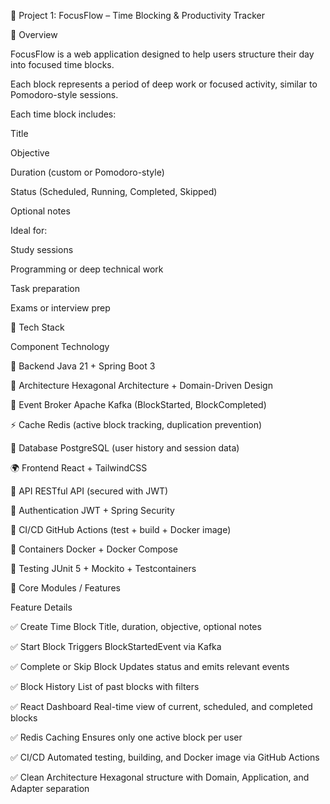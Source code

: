 🚀 Project 1: FocusFlow – Time Blocking & Productivity Tracker

🧠 Overview

FocusFlow is a web application designed to help users structure their day into focused time blocks.

Each block represents a period of deep work or focused activity, similar to Pomodoro-style sessions.


Each time block includes:

Title

Objective

Duration (custom or Pomodoro-style)

Status (Scheduled, Running, Completed, Skipped)

Optional notes

Ideal for:

Study sessions

Programming or deep technical work

Task preparation

Exams or interview prep

🧰 Tech Stack

Component	Technology

🧠 Backend	Java 21 + Spring Boot 3

🧱 Architecture	Hexagonal Architecture + Domain-Driven Design

🔁 Event Broker	Apache Kafka (BlockStarted, BlockCompleted)

⚡ Cache	Redis (active block tracking, duplication prevention)

💾 Database	PostgreSQL (user history and session data)

🌍 Frontend	React + TailwindCSS

📲 API	RESTful API (secured with JWT)

🔐 Authentication	JWT + Spring Security

🚀 CI/CD	GitHub Actions (test + build + Docker image)

🐳 Containers	Docker + Docker Compose

🧪 Testing	JUnit 5 + Mockito + Testcontainers


🧩 Core Modules / Features

Feature	Details

✅ Create Time Block	Title, duration, objective, optional notes

✅ Start Block	Triggers BlockStartedEvent via Kafka

✅ Complete or Skip Block	Updates status and emits relevant events

✅ Block History	List of past blocks with filters

✅ React Dashboard	Real-time view of current, scheduled, and completed blocks

✅ Redis Caching	Ensures only one active block per user

✅ CI/CD	Automated testing, building, and Docker image via GitHub Actions

✅ Clean Architecture	Hexagonal structure with Domain, Application, and Adapter separation
